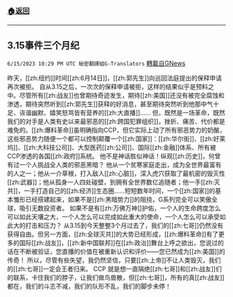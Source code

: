 ###  [:house:返回](README.md)
---


## 3.15事件三个月纪
`6/15/2023 10:29 PM UTC 秘密翻譯組G-Translators` [轉載自GNews](https://gnews.org/articles/1387069)

昨天，[[zh:纽约]]时间[[zh:6月14日]]，[[zh:郭先生]]向巡回法庭提出的保释申请再次被拒。
自从3.15之后，一次次的保释申请被拒，这样的结果似乎是预料之中。尽管所有[[zh:战友]]也曾期待奇迹发生，期待[[zh:美国]]还没有被完全腐蚀和渗透，期待突然听到[[zh:郭先生]]获释的好消息，甚至期待突然听到他那中气十足、诙谐幽默、嬉笑怒骂皆有营养的[[zh:大直播]]……
但，既然是一场革命，既然我们的对手是人类有史以来最邪恶的[[zh:跨国犯罪组织]]，挫折、痛苦、代价都是难免的。[[zh:爆料革命]]虽明确指向CCP，但它实际上动了所有邪恶势力的奶酪，这些邪恶势力随便一个都可以控制颠覆一个[[zh:国家]]：[[zh:华尔街]]、[[zh:好莱坞]]、[[zh:大科技公司]]、大型医药[[zh:公司]]、国际[[zh:金融]]体系、所有被CCP渗透的各国[[zh:政府]]系统。
他不是神话胜似神话！纵观[[zh:历史]]，何曾有过一个人挑战全人类的邪恶黑暗？
他从一个贫寒家庭走出，成为全世界最富有的人之一；他从一介草根，打入敌人[[zh:心脏]]，深入虎穴获取了最机密的毁灭性[[zh:武器]]；他从孤身一人四处碰壁，到拥有全世界数亿追随者；他一手[[zh:灭共]]，一手打造自己的[[zh:经济]]生态圈……短短数年时间，一个[[zh:国家]]的基本雏形已经搭建起来，如果不是[[zh:黑暗势力]]的阻挠，G系列完全可以笑傲全球，吸引无数投资者。
如果不是有[[zh:万佛万神]]护佑，一个人的生命跨度怎么可以如此天壤之大，一个人怎么可以完成如此重大的使命，一个人怎么可以承受如此大的打击和压力？
从3.15到今天整整3个月过去了，我们的[[zh:七哥]]仍然没有获得自由。但另一方面，[[zh:全球灭共]]的大势已经形成，[[zh:爆料革命]]有了更多的国际[[zh:战友]]，[[zh:新中国联邦]]在[[zh:政治]]舞台上呼之欲出，您说过的话在不断被验证，您直播的价值在被重新认识和评价——您已然成为[[zh:美国]]的传奇！
所以，尽管有些失望，我仍然坚信，只要[[zh:上帝]]不让人类毁灭，我们的[[zh:七哥]]一定会王者归来。
CCP 就是想一直隔绝[[zh:七哥]]和[[zh:战友]]们的联系，卡住我们的脖子，让我们做鸟兽散，但[[zh:七哥]]，所有的真[[zh:战友]]都在，我们的斗志不减，我们的队形不乱，我们的脚步未停！
